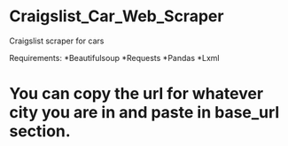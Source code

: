 # Craigslist_Car_Web_Scraper
Craigslist scraper for cars

Requirements:
*Beautifulsoup
*Requests
*Pandas
*Lxml

# You can copy the url for whatever city you are in and paste in base_url section.
